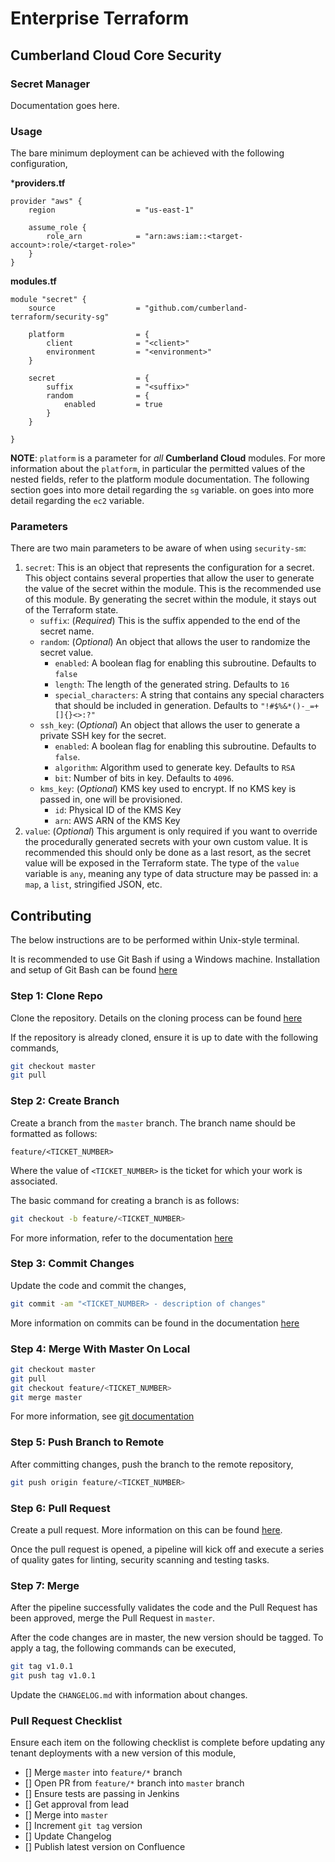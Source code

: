 # Enterprise Terraform 
## Cumberland Cloud Core Security
### Secret Manager

Documentation goes here.

### Usage

The bare minimum deployment can be achieved with the following configuration,

***providers.tf**

```hcl
provider "aws" {
    region                  = "us-east-1"

    assume_role {
        role_arn            = "arn:aws:iam::<target-account>:role/<target-role>"
    }
}
```
**modules.tf**

```
module "secret" {
	source 					= "github.com/cumberland-terraform/security-sg"
	
	platform				= {
		client          	= "<client>"
    	environment         = "<environment>"
	}

	secret 					= {
		suffix 				= "<suffix>"
		random 				= {
			enabled 		= true
		}
	}

}
```
**NOTE**: `platform` is a parameter for *all* **Cumberland Cloud** modules. For more information about the `platform`, in particular the permitted values of the nested fields, refer to the platform module documentation. The following section goes into more detail regarding the `sg` variable.
on goes into more detail regarding the `ec2` variable.

### Parameters

There are two main parameters to be aware of when using `security-sm`:

1. `secret`: This is an object that represents the configuration for a secret. This object contains several properties that allow the user to generate the value of the secret within the module. This is the recommended use of this module. By generating the secret within the module, it stays out of the Terraform state.
	- `suffix`: (*Required*) This is the suffix appended to the end of the secret name.
	- `random`: (*Optional*) An object that allows the user to randomize the secret value.
		- `enabled`: A boolean flag for enabling this subroutine. Defaults to `false`
		- `length`: The length of the generated string. Defaults to `16`
		- `special_characters`: A string that contains any special characters that should be included in generation. Defaults to `"!#$%&*()-_=+[]{}<>:?"`
	- `ssh_key`: (*Optional*) An object that allows the user to generate a private SSH key for the secret. 
		- `enabled`: A boolean flag for enabling this subroutine. Defaults to `false`.
		- `algorithm`: Algorithm used to generate key. Defaults to `RSA`
		- `bit`: Number of bits in key. Defaults to `4096`.
	- `kms_key`: (*Optional*) KMS key used to encrypt. If no KMS key is passed in, one will be provisioned. 
		- `id`:  Physical ID of the KMS Key
		- `arn`: AWS ARN of the KMS Key
2. `value`: (*Optional*) This argument is only required if you want to override the procedurally generated secrets with your own custom value. It is recommended this should only be done as a last resort, as the secret value will be exposed in the Terraform state. The type of the `value` variable is `any`, meaning any type of data structure may be passed in: a `map`, a `list`, stringified JSON, etc.

## Contributing

The below instructions are to be performed within Unix-style terminal. 

It is recommended to use Git Bash if using a Windows machine. Installation and setup of Git Bash can be found [here](https://git-scm.com/downloads/win)

### Step 1: Clone Repo

Clone the repository. Details on the cloning process can be found [here](https://support.atlassian.com/bitbucket-cloud/docs/clone-a-git-repository/)

If the repository is already cloned, ensure it is up to date with the following commands,

```bash
git checkout master
git pull
```

### Step 2: Create Branch

Create a branch from the `master` branch. The branch name should be formatted as follows:

	feature/<TICKET_NUMBER>

Where the value of `<TICKET_NUMBER>` is the ticket for which your work is associated. 

The basic command for creating a branch is as follows:

```bash
git checkout -b feature/<TICKET_NUMBER>
```

For more information, refer to the documentation [here](https://docs.gitlab.com/ee/tutorials/make_first_git_commit/#create-a-branch-and-make-changes)

### Step 3: Commit Changes

Update the code and commit the changes,

```bash
git commit -am "<TICKET_NUMBER> - description of changes"
```

More information on commits can be found in the documentation [here](https://docs.gitlab.com/ee/tutorials/make_first_git_commit/#commit-and-push-your-changes)

### Step 4: Merge With Master On Local


```bash
git checkout master
git pull
git checkout feature/<TICKET_NUMBER>
git merge master
```

For more information, see [git documentation](https://git-scm.com/book/en/v2/Git-Branching-Basic-Branching-and-Merging)


### Step 5: Push Branch to Remote

After committing changes, push the branch to the remote repository,

```bash
git push origin feature/<TICKET_NUMBER>
```

### Step 6: Pull Request

Create a pull request. More information on this can be found [here](https://www.atlassian.com/git/tutorials/making-a-pull-request).

Once the pull request is opened, a pipeline will kick off and execute a series of quality gates for linting, security scanning and testing tasks.

### Step 7: Merge

After the pipeline successfully validates the code and the Pull Request has been approved, merge the Pull Request in `master`.

After the code changes are in master, the new version should be tagged. To apply a tag, the following commands can be executed,

```bash
git tag v1.0.1
git push tag v1.0.1
```

Update the `CHANGELOG.md` with information about changes.

### Pull Request Checklist

Ensure each item on the following checklist is complete before updating any tenant deployments with a new version of this module,

- [] Merge `master` into `feature/*` branch
- [] Open PR from `feature/*` branch into `master` branch
- [] Ensure tests are passing in Jenkins
- [] Get approval from lead
- [] Merge into `master`
- [] Increment `git tag` version
- [] Update Changelog
- [] Publish latest version on Confluence
